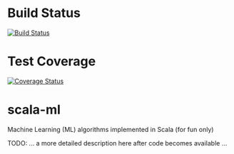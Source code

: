 # Build Status
[![Build Status](https://travis-ci.org/izmailoff/scala-ml.png?branch=master)](https://travis-ci.org/izmailoff/scala-ml)

# Test Coverage
[![Coverage Status](https://coveralls.io/repos/izmailoff/scala-ml/badge.svg?branch=master)](https://coveralls.io/r/izmailoff/scala-ml?branch=master)

# scala-ml
Machine Learning (ML) algorithms implemented in Scala (for fun only)

TODO: ... a more detailed description here after code becomes available ...

